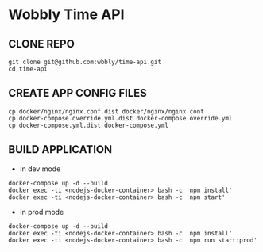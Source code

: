 # Wobbly Time API

## CLONE REPO

```
git clone git@github.com:wbbly/time-api.git
cd time-api
```

## CREATE APP CONFIG FILES

```
cp docker/nginx/nginx.conf.dist docker/nginx/nginx.conf
cp docker-compose.override.yml.dist docker-compose.override.yml
cp docker-compose.yml.dist docker-compose.yml
```

## BUILD APPLICATION

- in dev mode

```
docker-compose up -d --build
docker exec -ti <nodejs-docker-container> bash -c 'npm install'
docker exec -ti <nodejs-docker-container> bash -c 'npm start'
```

- in prod mode

```
docker-compose up -d --build
docker exec -ti <nodejs-docker-container> bash -c 'npm install'
docker exec -ti <nodejs-docker-container> bash -c 'npm run start:prod'
```
